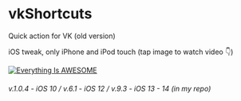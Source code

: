# vkShortcuts
Quick action for VK (old version)

iOS tweak, only iPhone and iPod touch (tap image to watch video 👇)

[![Everything Is AWESOME](https://i.imgur.com/47QC5gO.png)](https://www.youtube.com/watch?v=fmFozJeVvN0 "Everything Is AWESOME")

###### v.1.0.4 - iOS 10 / v.6.1 - iOS 12 / v.9.3 - iOS 13 - 14 (in my repo)
